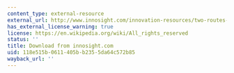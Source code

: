 ```yaml
---
content_type: external-resource
external_url: http://www.innosight.com/innovation-resources/two-routes-to-resilience-article.cfm
has_external_license_warning: true
license: https://en.wikipedia.org/wiki/All_rights_reserved
status: ''
title: Download from innosight.com
uid: 118e515b-0611-405b-b235-5da64c572b85
wayback_url: ''
---
```

